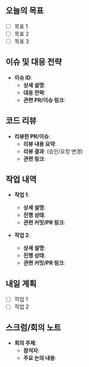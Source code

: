 ## 오늘의 목표

- [ ]  목표 1
- [ ]  목표 2
- [ ]  목표 3

## 이슈 및 대응 전략

- **이슈 ID**:
    - **상세 설명**:
    - **대응 전략**:
    - **관련 PR/이슈 링크**:

## 코드 리뷰

- **리뷰한 PR/이슈**:
    - **리뷰 내용 요약**:
    - **리뷰 결과**: (승인/요청 변경)
    - **관련 링크**:

## 작업 내역

- **작업 1**:
    
    - **상세 설명**:
    - **진행 상태**:
    - **관련 커밋/PR 링크**:
- **작업 2**:
    
    - **상세 설명**:
    - **진행 상태**:
    - **관련 커밋/PR 링크**:

## 내일 계획

- [ ]  작업 1
- [ ]  작업 2

## 스크럼/회의 노트

- **회의 주제**:
    - **참석자**:
    - **주요 논의 내용**: